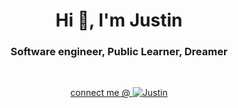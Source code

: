 <h1 align="center">Hi 👋, I'm Justin</h1>
<h3 align="center">Software engineer, Public Learner, Dreamer</h3>
<br/>
<p align="center"> <a href="https://linkedin.com/in/connect2justinm" target="blank">connect me @ <img src="https://img.shields.io/badge/LinkedIn-0077B5?style=for-the-badge&logo=linkedin&logoColor=white" alt="Justin" /></a> </p>

